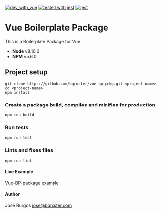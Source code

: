 [![dev_with_vue](https://img.shields.io/badge/Dev_with_VUE-vue-green)](https://github.com/vuejs/vue) [![tested with jest](https://img.shields.io/badge/tested_with-jest-99424f.svg)](https://github.com/facebook/jest) [![jest](https://jestjs.io/img/jest-badge.svg)](https://github.com/facebook/jest)

# Vue Boilerplate Package

This is a Boilerplate Package for Vue.
* **Node** v8.10.0
* **NPM** v5.6.0

## Project setup
```
git clone https://github.com/bqroster/vue-bp-pckg.git <project-name>
cd <project-name>
npm install
```

### Create a package build, compiles and minifies for production
```
npm run build
```

### Run tests
```
npm run test
```

### Lints and fixes files
```
npm run lint
```

#### Live Example

[Vue-BP-package example](https://codepen.io/bqroster/pen/NWbwRXj)


#### Author
Jose Burgos <jose@bqroster.com>
